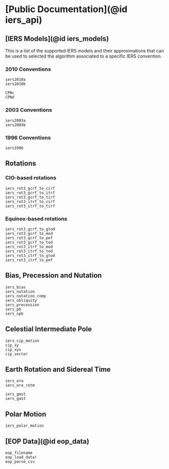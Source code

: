 
# [Public Documentation](@id iers_api)

## [IERS Models](@id iers_models)

This is a list of the supported IERS models and their approximations that can be used to 
selected the algorithm associated to a specific IERS convention. 

### 2010 Conventions

```@docs 
iers2010a 
iers2010b 

CPNc 
CPNd
```

### 2003 Conventions 

```@docs 
iers2003a 
iers2003b 
```

### 1996 Conventions 

```@docs 
iers1996 
```

## Rotations 

### CIO-based rotations
```@docs 
iers_rot3_gcrf_to_cirf 
iers_rot3_gcrf_to_itrf
iers_rot3_gcrf_to_tirf 
iers_rot3_itrf_to_cirf 
iers_rot3_itrf_to_tirf
```

### Equinox-based rotations 
```@docs
iers_rot3_gcrf_to_gtod
iers_rot3_gcrf_to_mod 
iers_rot3_gcrf_to_pef 
iers_rot3_gcrf_to_tod 
iers_rot3_itrf_to_mod 
iers_rot3_itrf_to_tod 
iers_rot3_itrf_to_gtod 
iers_rot3_itrf_to_pef 
```

## Bias, Precession and Nutation 

```@docs 
iers_bias 
iers_nutation 
iers_nutation_comp
iers_obliquity 
iers_precession
iers_pb
iers_npb
```

## Celestial Intermediate Pole 

```@docs 
iers_cip_motion
cip_xy
cip_xys
cip_vector 
```

## Earth Rotation and Sidereal Time 

```@docs 
iers_era 
iers_era_rotm 

iers_gmst 
iers_gast 
```

## Polar Motion 

```@docs 
iers_polar_motion
```

## [EOP Data](@id eop_data)

```@docs 
eop_filename
eop_load_data! 
eop_parse_csv 
```